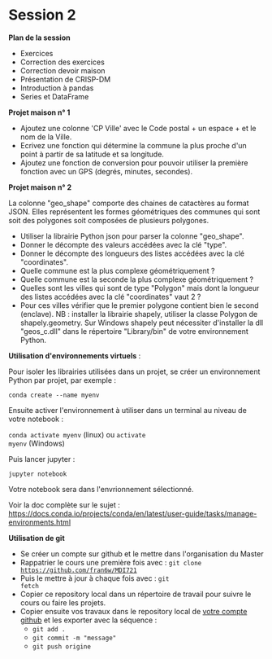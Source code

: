 # Session 2
**Plan de la session**

- Exercices
- Correction des exercices
- Correction devoir maison
- Présentation de CRISP-DM
- Introduction à pandas
- Series et DataFrame

**Projet maison n° 1**

- Ajoutez une colonne 'CP Ville' avec le Code postal + un espace + et le nom de la Ville.
- Ecrivez une fonction qui détermine la commune la plus proche d'un point à partir de sa latitude et sa longitude.
- Ajoutez une fonction de conversion pour pouvoir utiliser la première fonction avec un GPS (degrés, minutes, secondes).

**Projet maison n° 2**

La colonne "geo_shape" comporte des chaines de catactères au format  JSON. Elles représentent les formes géométriques des communes qui sont  soit des polygones soit composées de plusieurs polygones.

- Utiliser la librairie Python json pour parser la colonne "geo_shape".
- Donner le décompte des valeurs accédées avec la clé "type".
- Donner le décompte des longueurs des listes accédées avec la clé "coordinates".
- Quelle commune est la plus complexe géométriquement ?
- Quelle commune est la seconde la plus complexe géométriquement ?
- Quelles sont les villes qui sont de type "Polygon" mais dont la longueur des listes accédées avec la clé "coordinates" vaut 2 ?
- Pour ces villes vérifier que le premier polygone contient bien le  second (enclave). NB : installer la librairie shapely, utiliser la  classe Polygon de shapely.geometry. Sur Windows shapely peut nécessiter  d'installer la dll "geos_c.dll" dans le répertoire "Library/bin" de  votre environnement Python.

**Utilisation d'environnements virtuels** :

Pour isoler les librairies utilisées dans un projet, se créer un environnement Python par projet, par exemple :

<code>conda create --name myenv</code>

Ensuite activer l'environnement à utiliser dans un terminal au niveau de votre notebook :

<code>conda activate myenv</code> (linux) ou <code>activate myenv</code> (Windows)

Puis lancer jupyter :

<code>jupyter notebook</code>

Votre notebook sera dans l'envrionnement sélectionné.

Voir la doc complète sur le sujet : https://docs.conda.io/projects/conda/en/latest/user-guide/tasks/manage-environments.html 

**Utilisation de git**

- Se créer un compte sur github et le mettre dans l'organisation du Master
- Rappatrier le cours une première fois avec : <code>git clone https://github.com/fran6w/MDI721</code>
- Puis le mettre à jour à chaque fois avec : <code>git fetch</code>
- Copier ce repository local dans un répertoire de travail pour suivre le cours ou faire les projets.
- Copier ensuite vos travaux dans le repository local de <u>votre compte github</u> et les exporter avec la séquence  :
  - <code>git add .</code>
  - <code>git commit -m "message"</code>
  - <code>git push origine</code>

